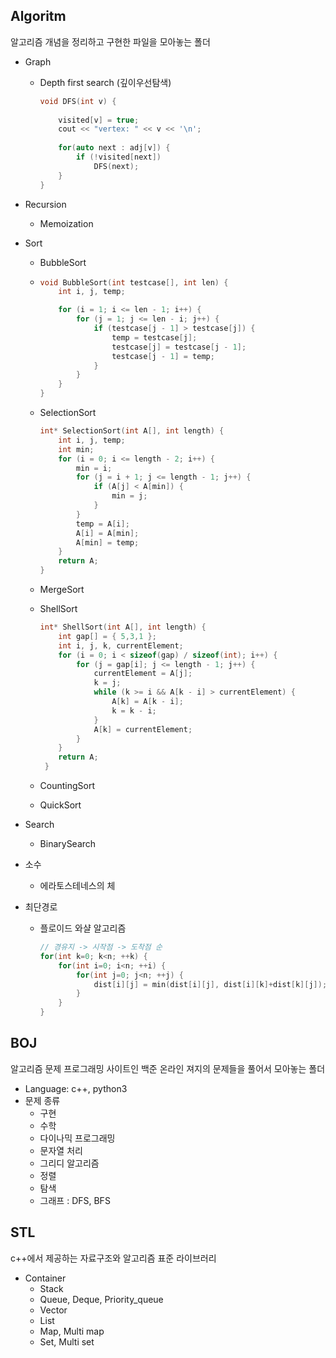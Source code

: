 ## Algoritm

 알고리즘 개념을 정리하고 구현한 파일을 모아놓는 폴더

- Graph
    - Depth first search (깊이우선탐색)

        ```c
        void DFS(int v) {
            
            visited[v] = true; 
            cout << "vertex: " << v << '\n';
            
            for(auto next : adj[v]) {
                if (!visited[next])
                    DFS(next);
            }
        }
        ```

- Recursion
    - Memoization
    
- Sort
    - BubbleSort
    - 
        ```c
        void BubbleSort(int testcase[], int len) {
        	int i, j, temp;
        
        	for (i = 1; i <= len - 1; i++) {
        		for (j = 1; j <= len - i; j++) {
        			if (testcase[j - 1] > testcase[j]) {
        				temp = testcase[j];
        				testcase[j] = testcase[j - 1];
        				testcase[j - 1] = temp;
        			}
        		}
        	}
        }
        ```
        
    - SelectionSort
    
        ```c
        int* SelectionSort(int A[], int length) {
        	int i, j, temp;
        	int min;
        	for (i = 0; i <= length - 2; i++) {
        		min = i;
        		for (j = i + 1; j <= length - 1; j++) {
        			if (A[j] < A[min]) {
        				min = j;
        			}
        		}
        		temp = A[i];
        		A[i] = A[min];
        		A[min] = temp;
        	}
        	return A;
        }
        ```
    - MergeSort
    
    - ShellSort
    
        ```c
        int* ShellSort(int A[], int length) {
        	int gap[] = { 5,3,1 };
        	int i, j, k, currentElement;
        	for (i = 0; i < sizeof(gap) / sizeof(int); i++) {
        		for (j = gap[i]; j <= length - 1; j++) {
        			currentElement = A[j];
        			k = j;
        			while (k >= i && A[k - i] > currentElement) {
        				A[k] = A[k - i];
        				k = k - i;
        			}
        			A[k] = currentElement;
        		}
        	}
        	return A;
         }
        ```
    
    - CountingSort
    - QuickSort
- Search
    - BinarySearch
- 소수
    - 에라토스테네스의 체 
- 최단경로
    - 플로이드 와샬 알고리즘
    
        ```c
        // 경유지 -> 시작점 -> 도착점 순
        for(int k=0; k<n; ++k) {
            for(int i=0; i<n; ++i) {
                for(int j=0; j<n; ++j) {
                    dist[i][j] = min(dist[i][j], dist[i][k]+dist[k][j]);
                }
            }
        }
        ```
    
## BOJ

  알고리즘 문제 프로그래밍 사이트인 백준 온라인 져지의 문제들을 풀어서 모아놓는 폴더
  
  - Language: c++, python3
  - 문제 종류   
    - 구현
    - 수학
    - 다이나믹 프로그래밍
    - 문자열 처리
    - 그리디 알고리즘
    - 정렬
    - 탐색
    - 그래프 : DFS, BFS

## STL
c++에서 제공하는 자료구조와 알고리즘 표준 라이브러리 

- Container
    - Stack
    - Queue, Deque, Priority_queue
    - Vector
    - List
    - Map, Multi map
    - Set, Multi set


